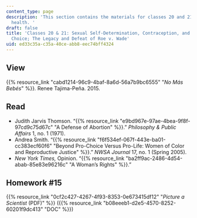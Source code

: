 ```yaml
---
content_type: page
description: 'This section contains the materials for classes 20 and 21 on reproductive
  health. '
draft: false
title: 'Classes 20 & 21: Sexual Self-Determination, Contraception, and Reproductive
  Choice; The Legacy and Defeat of Roe v. Wade'
uid: ed33c35a-c35a-40ce-abb8-eec74bff4324
---
```

## View

{{% resource_link "cabd1214-96c9-4baf-8a6d-56a7b9bc6555" "*No Más Bebés*" %}}*.* Renee Tajima-Peña. 2015.

## Read

- Judith Jarvis Thomson. “{{% resource_link "e9bd967e-97ae-4bea-9f8f-97cd9c75d67c" "A Defense of Abortion" %}}.” *Philosophy & Public Affairs* 1, no. 1 (1971). 
- Andrea Smith. “{{% resource_link "f6f534ef-067f-443e-ba01-cc383ecf60f6" "Beyond Pro-Choice Versus Pro-Life: Women of Color and Reproductive Justice" %}}.” *NWSA Journal* 17, no. 1 (Spring 2005). 
- *New York Times,* Opinion. “{{% resource_link "ba2ff9ac-2486-4d54-abab-85e83e96216c" "A Woman’s Rights" %}}.”

## Homework #15

{{% resource_link "0cf2c427-4267-4f93-8353-0e673415df12" "*Picture a Scientist* (PDF)" %}} ({{% resource_link "b08eeeb1-d2e5-4570-8252-60201f9dc413" "DOC" %}})